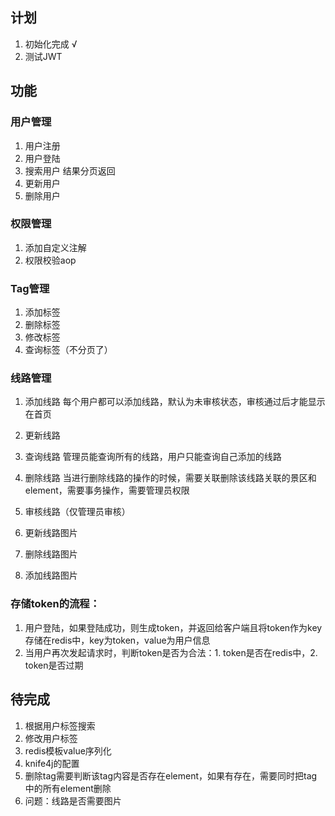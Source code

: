 ## 计划
1. 初始化完成 √
2. 测试JWT

## 功能
### 用户管理
1. 用户注册
2. 用户登陆
3. 搜索用户 结果分页返回
4. 更新用户
5. 删除用户

### 权限管理
1. 添加自定义注解
2. 权限校验aop

### Tag管理
1. 添加标签
2. 删除标签
3. 修改标签
4. 查询标签（不分页了）

### 线路管理
1. 添加线路
每个用户都可以添加线路，默认为未审核状态，审核通过后才能显示在首页

2. 更新线路
3. 查询线路
管理员能查询所有的线路，用户只能查询自己添加的线路

4. 删除线路
当进行删除线路的操作的时候，需要关联删除该线路关联的景区和element，需要事务操作，需要管理员权限


5. 审核线路（仅管理员审核）
6. 更新线路图片
7. 删除线路图片
8. 添加线路图片

### 存储token的流程：
1. 用户登陆，如果登陆成功，则生成token，并返回给客户端且将token作为key存储在redis中，key为token，value为用户信息
2. 当用户再次发起请求时，判断token是否为合法：1. token是否在redis中，2. token是否过期


## 待完成
1. 根据用户标签搜索
2. 修改用户标签
3. redis模板value序列化
4. knife4j的配置
5. 删除tag需要判断该tag内容是否存在element，如果有存在，需要同时把tag中的所有element删除
6. 问题：线路是否需要图片

